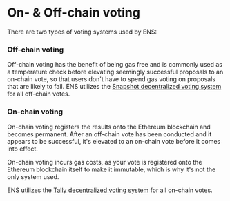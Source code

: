 # On- & Off-chain voting

There are two types of voting systems used by ENS:

### Off-chain voting

Off-chain voting has the benefit of being gas free and is commonly used as a temperature check before elevating seemingly successful proposals to an on-chain vote, so that users don't have to spend gas voting on proposals that are likely to fail. ENS utilizes the [Snapshot decentralized voting system](https://snapshot.org/) for all off-chain votes.

### On-chain voting

On-chain voting registers the results onto the Ethereum blockchain and becomes permanent. After an off-chain vote has been conducted and it appears to be successful, it's elevated to an on-chain vote before it comes into effect.

On-chain voting incurs gas costs, as your vote is registered onto the Ethereum blockchain itself to make it immutable, which is why it's not the only system used.

ENS utilizes the [Tally decentralized voting system](https://www.tally.xyz/) for all on-chain votes.
